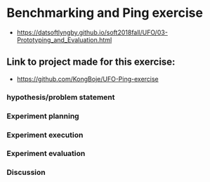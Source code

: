 # Benchmarking and Ping exercise
- https://datsoftlyngby.github.io/soft2018fall/UFO/03-Prototyping_and_Evaluation.html
## Link to project made for this exercise:
- https://github.com/KongBoje/UFO-Ping-exercise
### hypothesis/problem statement

### Experiment planning

### Experiment execution

### Experiment evaluation

### Discussion
